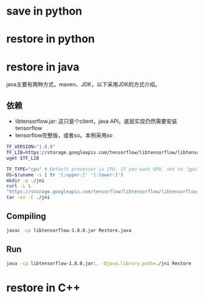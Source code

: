 


# save in python



# 





# restore in python

# restore in java

java主要有两种方式，maven、JDK，以下采用JDK的方式介绍。

## 依赖

- libtensorflow.jar: 这只是个client，java API。底层实现仍然需要安装tensorflow
- tensorflow完整版，或者so。本例采用so


```bash
TF_VERSION="1.8.0"
TF_LIB=https://storage.googleapis.com/tensorflow/libtensorflow/libtensorflow-${TF_VERSION}.jar
wget $TF_LIB

TF_TYPE="cpu" # Default processor is CPU. If you want GPU, set to "gpu"
OS=$(uname -s | tr '[:upper:]' '[:lower:]')
mkdir -p ./jni
curl -L \
"https://storage.googleapis.com/tensorflow/libtensorflow/libtensorflow_jni-${TF_TYPE}-${OS}-x86_64-${TF_VERSION}.tar.gz" |
tar -xz -C ./jni
```


## Compiling

```bash
javac -cp libtensorflow-1.8.0.jar Restore.java
```

## Run

```bash
java -cp libtensorflow-1.8.0.jar:. -Djava.library.path=./jni Restore
```





# restore in C++

